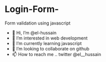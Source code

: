 # Login-Form-
Form validation using javascript 

- 👋 Hi, I’m @el-hussain
- 👀 I’m interested in web development 
- 🌱 I’m currently learning javascript 
- 💞️ I’m looking to collaborate on github 
- 📫 How to reach me .. twitter @el__hussain 


